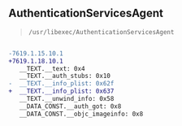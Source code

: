 ## AuthenticationServicesAgent

> `/usr/libexec/AuthenticationServicesAgent`

```diff

-7619.1.15.10.1
+7619.1.18.10.1
   __TEXT.__text: 0x4
   __TEXT.__auth_stubs: 0x10
-  __TEXT.__info_plist: 0x62f
+  __TEXT.__info_plist: 0x637
   __TEXT.__unwind_info: 0x58
   __DATA_CONST.__auth_got: 0x8
   __DATA_CONST.__objc_imageinfo: 0x8

```
